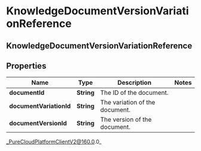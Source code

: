 # KnowledgeDocumentVersionVariationReference

## KnowledgeDocumentVersionVariationReference

## Properties

|Name | Type | Description | Notes|
|------------ | ------------- | ------------- | -------------|
| **documentId** | **String** | The ID of the document. | |
| **documentVariationId** | **String** | The variation of the document. | |
| **documentVersionId** | **String** | The version of the document. | |



_PureCloudPlatformClientV2@160.0.0_
